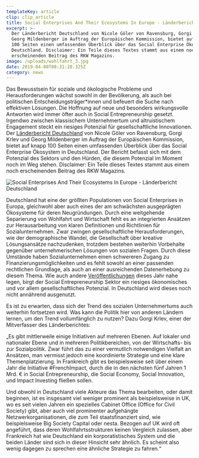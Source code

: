 ```yaml
---
templateKey: article
clip: clip_article
title: Social Enterprises And Their Ecosystems In Europe - Länderbericht Deutschland
excerpt: >-
  Der Länderbericht Deutschland von Nicole Göler von Ravensburg, Gorgi Krlev und
  Georg Mildenberger im Auftrag der Europäischen Kommission, bietet auf knapp
  100 Seiten einen umfassenden Überblick über das Social Enterprise Ökosystem in
  Deutschland. Disclaimer: Ein Teile dieses Textes stammt aus einem noch
  erscheinenden Beitrag des RKW Magazins.
image: /uploads/wohlfahrt_3.jpg
date: 2019-04-08T08:31:28.325Z
category: news
---
```

Das Bewusstsein für soziale und ökologische Probleme und Herausforderungen wächst sowohl in der Bevölkerung, als auch bei politischen Entscheidungsträger*innen und befeuert die Suche nach effektiven Lösungen. Die Hoffnung auf neue und besonders wirkungsvolle Antworten wird immer öfter auch in Social Entrepreneurship gesetzt. Irgendwo zwischen klassischem Unternehmertum und altruistischem Engagement steckt ein riesiges Potenzial für gesellschaftliche Innovationen. Der [Länderbericht Deutschland](https://ec.europa.eu/social/BlobServlet?langId=en&docId=20563&) von Nicole Göler von Ravensburg, Gorgi Krlev und Georg Mildenberger im Auftrag der Europäischen Kommission, bietet auf knapp 100 Seiten einen umfassenden Überblick über das Social Enterprise Ökosystem in Deutschland. Der Bericht befasst sich mit dem Potenzial des Sektors und den Hürden, die diesem Potenzial im Moment noch im Weg stehen. Disclaimer: Ein Teile dieses Textes stammt aus einem noch erscheinenden Beitrag des RKW Magazins. 

![Social Enterprises And Their Ecosystems In Europe - Länderbericht Deutschland](/uploads/screenshot-105-_li.jpg "Social Enterprises And Their Ecosystems In Europe - Länderbericht Deutschland")

Deutschland hat eine der größten Populationen von Social Enterprises in Europa, gleichwohl aber auch eines der am schwächsten ausgeprägten Ökosysteme für deren Neugründungen. Durch eine weitgehende Separierung von Wohlfahrt und Wirtschaft fehlt es an integrierten Ansätzen zur Herausarbeitung von klaren Definitionen und Richtlinien für Sozialunternehmen. Zwar zwingen gesellschaftliche Herausforderungen, wie der demographische Wandel, die Gesellschaft über kreative Lösungsansätze nachzudenken, trotzdem bestehen weiterhin Vorbehalte gegenüber unternehmerischen Lösungen von sozialen Fragen. Durch diese Umstände haben Sozialunternehmen einen schwereren Zugang zu Finanzierungsmöglichkeiten und es fehlt sowohl an einer passenden rechtlichen Grundlage, als auch an einer ausreichenden Datenerhebung zu diesem Thema. Wie auch andere [Veröffentlichungen](https://www.send-ev.de/2019-03-26_studie-von-ashoka-und-mckinsey-zeigt-milliardenpotenzial-von-sozialen-innovationen/) dieses Jahr nahe legen, birgt der Social Entrepreneurship Sektor ein riesiges ökonomisches und vor allem gesellschaftliches Potenzial. In Deutschland wird dieses noch nicht annährend ausgenutzt. 

Es ist zu erwarten, dass sich der Trend des sozialen Unternehmertums auch weiterhin fortsetzen wird. Was kann die Politik hier von anderen Ländern lernen, um den Trend vollumfänglich zu nutzen? Dazu Gorgi Krlev, einer der Mitverfasser des Länderberichtes:

„Es gibt mittlerweile einige Initiativen auf mehreren Ebenen. Auf lokaler und nationaler Ebene und in mehreren Politikbereichen, von der Wirtschafts- bis zur Sozialpolitik. Zwar führt das zu einer vermutlich notwendigen Vielfalt an Ansätzen, man vermisst jedoch eine koordinierte Strategie und eine klare Themenplatzierung. In Frankreich gibt es beispielsweise seit über einem Jahr die Initiative #FrenchImpact, durch die in den nächsten fünf Jahren 1 Mrd. € in Social Entrepreneurship, die Social Economy, Social Innovation, und Impact Investing fließen sollen. 

Und obwohl in Deutschland viele Akteure das Thema bearbeiten, oder damit beginnen, ist es insgesamt viel weniger prominent als beispielsweise in UK, wo es seit vielen Jahren ein spezielles Cabinet Office (Office for Civil Society) gibt, aber auch viel prominenter aufgehängte Netzwerkorganisationen, die zum Teil staatsfinanziert sind, wie beispielsweise Big Society Capital oder nesta. Bezogen auf UK wird oft angeführt, dass deren Wohlfahrtsstrukturen keinen Vergleich zulassen, aber Frankreich hat wie Deutschland ein korporatistisches System und die beiden Länder sind sich in dieser Hinsicht sehr ähnlich. Es scheint also wenig dagegen zu sprechen eine ähnliche Strategie zu fahren.“
